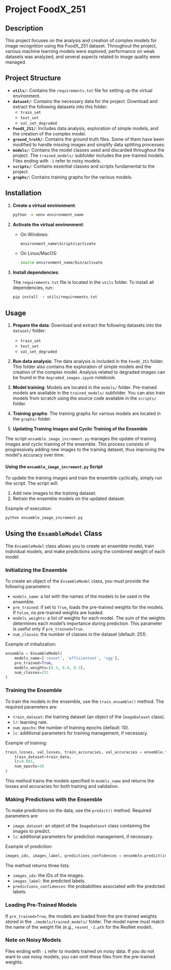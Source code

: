 # Project FoodX_251

## Description
This project focuses on the analysis and creation of complex models for image recognition using the FoodX_251 dataset. Throughout the project, various machine learning models were explored, performance on weak datasets was analyzed, and several aspects related to image quality were managed.

## Project Structure

- **`utils/`**: Contains the `requirements.txt` file for setting up the virtual environment.
- **`dataset/`**: Contains the necessary data for the project. Download and extract the following datasets into this folder:
  - `train_set`
  - `test_set`
  - `val_set_degraded`
- **`FoodX_251/`**: Includes data analysis, exploration of simple models, and the creation of the complex model.
- **`ground_truth/`**: Contains the ground truth files. Some of them have been modified to handle missing images and simplify data splitting processes.
- **`models/`**: Contains the model classes used and discarded throughout the project. The `trained_models/` subfolder includes the pre-trained models. Files ending with `-1` refer to noisy models.
- **`scripts/`**: Contains essential classes and scripts fundamental to the project.
- **`graphs/`**: Contains training graphs for the various models.

## Installation

1. **Create a virtual environment**:

   ```bash
   python -m venv environment_name
   ```

2. **Activate the virtual environment**:

   - On Windows:
     ```bash
     environment_name\Scripts\activate
     ```
   - On Linux/MacOS:
     ```bash
     source environment_name/bin/activate
     ```

3. **Install dependencies**:

   The `requirements.txt` file is located in the `utils` folder. To install all dependencies, run:

   ```bash
   pip install -r utils/requirements.txt
   ```

## Usage

1. **Prepare the data**: Download and extract the following datasets into the `dataset/` folder:
   - `train_set`
   - `test_set`
   - `val_set_degraded`

2. **Run data analysis**: The data analysis is included in the `FoodX_251` folder. This folder also contains the exploration of simple models and the creation of the complex model. Analysis related to degraded images can be found in the `degraded_images.ipynb` notebook.

3. **Model training**: Models are located in the `models/` folder. Pre-trained models are available in the `trained_models/` subfolder. You can also train models from scratch using the source code available in the `scripts/` folder.

4. **Training graphs**: The training graphs for various models are located in the `graphs/` folder.

5. **Updating Training Images and Cyclic Training of the Ensemble**

The script `ensamble_image_increment.py` manages the update of training images and cyclic training of the ensemble. This process consists of progressively adding new images to the training dataset, thus improving the model's accuracy over time.

#### Using the `ensamble_image_increment.py` Script

To update the training images and train the ensemble cyclically, simply run the script. The script will:

1. Add new images to the training dataset.
2. Retrain the ensemble models on the updated dataset.

Example of execution:

```bash
python ensamble_image_increment.py
```

## Using the `EnsambleModel` Class

The `EnsambleModel` class allows you to create an ensemble model, train individual models, and make predictions using the combined weight of each model.

### Initializing the Ensemble

To create an object of the `EnsambleModel` class, you must provide the following parameters:

- `models_name`: a list with the names of the models to be used in the ensemble.
- `pre_trained`: if set to `True`, loads the pre-trained weights for the models. If `False`, no pre-trained weights are loaded.
- `models_weights`: a list of weights for each model. The sum of the weights determines each model’s importance during prediction. This parameter is useful only if `pre_trained=True`.
- `num_classes`: the number of classes in the dataset (default: 251).

Example of initialization:

```python
ensemble = EnsambleModel(
    models_name=['resnet', 'efficientnet', 'vgg'],
    pre_trained=True,
    models_weights=[0.3, 0.4, 0.3],
    num_classes=251
)
```

### Training the Ensemble

To train the models in the ensemble, use the `train_ensamble()` method. The required parameters are:

- `train_dataset`: the training dataset (an object of the `ImageDataset` class).
- `lr`: learning rate.
- `num_epochs`: the number of training epochs (default: 10).
- `lc`: additional parameters for training management, if necessary.

Example of training:

```python
train_losses, val_losses, train_accuracies, val_accuracies = ensemble.train_ensamble(
    train_dataset=train_data,
    lr=0.001,
    num_epochs=10
)
```

This method trains the models specified in `models_name` and returns the losses and accuracies for both training and validation.

### Making Predictions with the Ensemble

To make predictions on the data, use the `predict()` method. Required parameters are:

- `image_dataset`: an object of the `ImageDataset` class containing the images to predict.
- `lc`: additional parameters for prediction management, if necessary.

Example of prediction:

```python
images_idx, images_label, predictions_confidences = ensemble.predict(image_dataset=test_data)
```

The method returns three lists:

- `images_idx`: the IDs of the images.
- `images_label`: the predicted labels.
- `predictions_confidences`: the probabilities associated with the predicted labels.

### Loading Pre-Trained Models

If `pre_trained=True`, the models are loaded from the pre-trained weights stored in the `./models/trained_models/` folder. The model name must match the name of the weight file (e.g., `resnet_-1.pth` for the ResNet model).

### Note on Noisy Models

Files ending with `-1` refer to models trained on noisy data. If you do not want to use noisy models, you can omit these files from the pre-trained weights.
